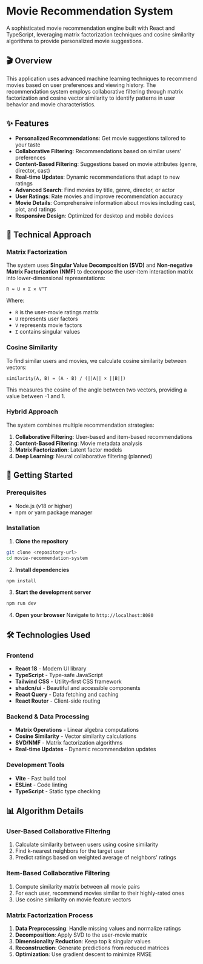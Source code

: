 # Movie Recommendation System

A sophisticated movie recommendation engine built with React and TypeScript, leveraging matrix factorization techniques and cosine similarity algorithms to provide personalized movie suggestions.

## 🎬 Overview

This application uses advanced machine learning techniques to recommend movies based on user preferences and viewing history. The recommendation system employs collaborative filtering through matrix factorization and cosine vector similarity to identify patterns in user behavior and movie characteristics.

## ✨ Features

- **Personalized Recommendations**: Get movie suggestions tailored to your taste
- **Collaborative Filtering**: Recommendations based on similar users' preferences
- **Content-Based Filtering**: Suggestions based on movie attributes (genre, director, cast)
- **Real-time Updates**: Dynamic recommendations that adapt to new ratings
- **Advanced Search**: Find movies by title, genre, director, or actor
- **User Ratings**: Rate movies and improve recommendation accuracy
- **Movie Details**: Comprehensive information about movies including cast, plot, and ratings
- **Responsive Design**: Optimized for desktop and mobile devices

## 🔬 Technical Approach

### Matrix Factorization
The system uses **Singular Value Decomposition (SVD)** and **Non-negative Matrix Factorization (NMF)** to decompose the user-item interaction matrix into lower-dimensional representations:

```
R ≈ U × Σ × V^T
```

Where:
- `R` is the user-movie ratings matrix
- `U` represents user factors
- `V` represents movie factors
- `Σ` contains singular values

### Cosine Similarity
To find similar users and movies, we calculate cosine similarity between vectors:

```
similarity(A, B) = (A · B) / (||A|| × ||B||)
```

This measures the cosine of the angle between two vectors, providing a value between -1 and 1.

### Hybrid Approach
The system combines multiple recommendation strategies:
1. **Collaborative Filtering**: User-based and item-based recommendations
2. **Content-Based Filtering**: Movie metadata analysis
3. **Matrix Factorization**: Latent factor models
4. **Deep Learning**: Neural collaborative filtering (planned)

## 🚀 Getting Started

### Prerequisites

- Node.js (v18 or higher)
- npm or yarn package manager

### Installation

1. **Clone the repository**
```bash
git clone <repository-url>
cd movie-recommendation-system
```

2. **Install dependencies**
```bash
npm install
```

3. **Start the development server**
```bash
npm run dev
```

4. **Open your browser**
Navigate to `http://localhost:8080`

## 🛠 Technologies Used

### Frontend
- **React 18** - Modern UI library
- **TypeScript** - Type-safe JavaScript
- **Tailwind CSS** - Utility-first CSS framework
- **shadcn/ui** - Beautiful and accessible components
- **React Query** - Data fetching and caching
- **React Router** - Client-side routing

### Backend & Data Processing
- **Matrix Operations** - Linear algebra computations
- **Cosine Similarity** - Vector similarity calculations
- **SVD/NMF** - Matrix factorization algorithms
- **Real-time Updates** - Dynamic recommendation updates

### Development Tools
- **Vite** - Fast build tool
- **ESLint** - Code linting
- **TypeScript** - Static type checking

## 📊 Algorithm Details

### User-Based Collaborative Filtering
1. Calculate similarity between users using cosine similarity
2. Find k-nearest neighbors for the target user
3. Predict ratings based on weighted average of neighbors' ratings

### Item-Based Collaborative Filtering
1. Compute similarity matrix between all movie pairs
2. For each user, recommend movies similar to their highly-rated ones
3. Use cosine similarity on movie feature vectors

### Matrix Factorization Process
1. **Data Preprocessing**: Handle missing values and normalize ratings
2. **Decomposition**: Apply SVD to the user-movie matrix
3. **Dimensionality Reduction**: Keep top k singular values
4. **Reconstruction**: Generate predictions from reduced matrices
5. **Optimization**: Use gradient descent to minimize RMSE
